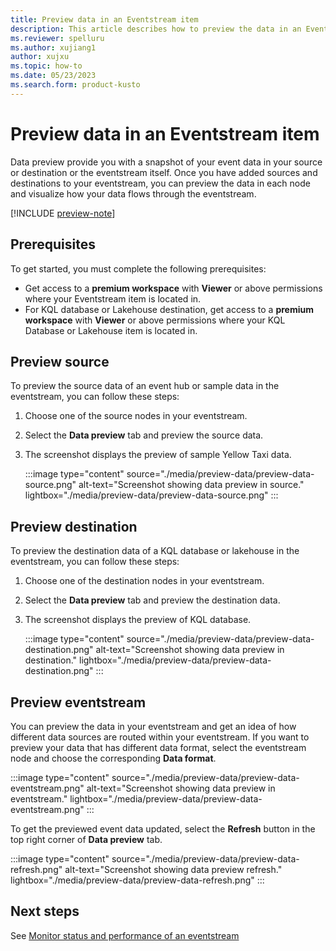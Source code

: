 ```yaml
---
title: Preview data in an Eventstream item
description: This article describes how to preview the data in an Eventstream item with Microsoft Fabric event streams feature.
ms.reviewer: spelluru
ms.author: xujiang1
author: xujxu
ms.topic: how-to
ms.date: 05/23/2023
ms.search.form: product-kusto
---
```


# Preview data in an Eventstream item

Data preview provide you with a snapshot of your event data in your source or destination or the eventstream itself. Once you have added sources and destinations to your eventstream, you can preview the data in each node and visualize how your data flows through the eventstream.

[!INCLUDE [preview-note](../../includes/preview-note.md)]

## Prerequisites

To get started, you must complete the following prerequisites:

- Get access to a **premium workspace** with **Viewer** or above permissions where your Eventstream item is located in.
- For KQL database or Lakehouse destination, get access to a **premium workspace** with **Viewer** or above permissions where your KQL Database or Lakehouse item is located in.

## Preview source 

To preview the source data of an event hub or sample data in the eventstream, you can follow these steps: 

1. Choose one of the source nodes in your eventstream.
2. Select the **Data preview** tab and preview the source data.
3. The screenshot displays the preview of sample Yellow Taxi data.

   :::image type="content" source="./media/preview-data/preview-data-source.png" alt-text="Screenshot showing data preview in source." lightbox="./media/preview-data/preview-data-source.png" :::

## Preview destination 

To preview the destination data of a KQL database or lakehouse in the eventstream, you can follow these steps:

1. Choose one of the destination nodes in your eventstream.
2. Select the **Data preview** tab and preview the destination data.
3. The screenshot displays the preview of KQL database.

   :::image type="content" source="./media/preview-data/preview-data-destination.png" alt-text="Screenshot showing data preview in destination." lightbox="./media/preview-data/preview-data-destination.png" :::

## Preview eventstream 

You can preview the data in your eventstream and get an idea of how different data sources are routed within your eventstream. If you want to preview your data that has different data format, select the eventstream node and choose the corresponding **Data format**.

:::image type="content" source="./media/preview-data/preview-data-eventstream.png" alt-text="Screenshot showing data preview in eventstream." lightbox="./media/preview-data/preview-data-eventstream.png" :::

To get the previewed event data updated, select the **Refresh** button in the top right corner of  **Data preview** tab. 

:::image type="content" source="./media/preview-data/preview-data-refresh.png" alt-text="Screenshot showing data preview refresh." lightbox="./media/preview-data/preview-data-refresh.png" :::


## Next steps

See [Monitor status and performance of an eventstream](monitor.md)